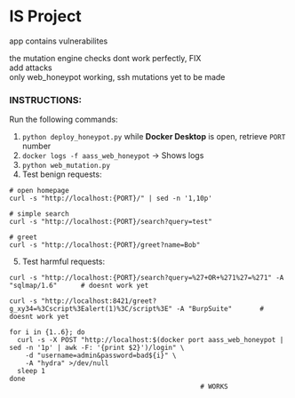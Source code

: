# IS Project

app contains vulnerabilites  
  
the mutation engine checks dont work perfectly, FIX  
add attacks  
only web_honeypot working, ssh mutations yet to be made

### INSTRUCTIONS:

Run the following commands:

1. `python deploy_honeypot.py` while **Docker Desktop** is open, retrieve `PORT` number
2. `docker logs -f aass_web_honeypot` -> Shows logs
3. `python web_mutation.py`
4. Test benign requests:

```
# open homepage
curl -s "http://localhost:{PORT}/" | sed -n '1,10p'

# simple search
curl -s "http://localhost:{PORT}/search?query=test"

# greet
curl -s "http://localhost:{PORT}/greet?name=Bob"

```

5. Test harmful requests:

```
curl -s "http://localhost:{PORT}/search?query=%27+OR+%271%27=%271" -A "sqlmap/1.6"      # doesnt work yet

curl -s "http://localhost:8421/greet?g_xy34=%3Cscript%3Ealert(1)%3C/script%3E" -A "BurpSuite"       # doesnt work yet

for i in {1..6}; do
  curl -s -X POST "http://localhost:$(docker port aass_web_honeypot | sed -n '1p' | awk -F: '{print $2}')/login" \
    -d "username=admin&password=bad${i}" \
    -A "hydra" >/dev/null
  sleep 1
done
                                                # WORKS


```